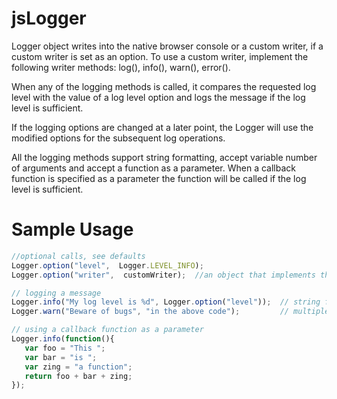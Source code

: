 # jsLogger
Logger object writes into the native browser console or a custom writer, if a custom writer is set as an option. To use a custom writer, implement the following writer methods: log(), info(), warn(), error(). 

When any of the logging methods is called, it compares the requested log level with the value of a log level option and logs the message if the log level is sufficient.

If the logging options are changed at a later point, the Logger will use the modified options for the subsequent log operations.

All the logging methods support string formatting, accept variable number of arguments and accept a function as a parameter. When a callback function is specified as a parameter the function will be called if the log level is sufficient.

# Sample Usage
```js
//optional calls, see defaults
Logger.option("level",  Logger.LEVEL_INFO);
Logger.option("writer",  customWriter);  //an object that implements the following methods: log(), info(), warn(), error()

// logging a message
Logger.info("My log level is %d", Logger.option("level"));  // string formatting
Logger.warn("Beware of bugs", "in the above code");         // multiple parameters

// using a callback function as a parameter
Logger.info(function(){
   var foo = "This ";
   var bar = "is ";
   var zing = "a function";
   return foo + bar + zing;
});
